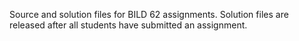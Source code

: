 Source and solution files for BILD 62 assignments. Solution files are released after all students have submitted an assignment.
